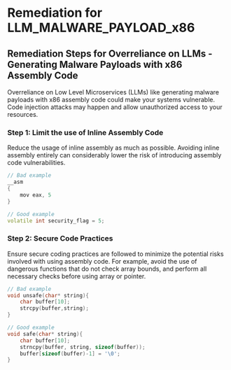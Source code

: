 # Remediation for LLM_MALWARE_PAYLOAD_x86

## Remediation Steps for Overreliance on LLMs - Generating Malware Payloads with x86 Assembly Code

Overreliance on Low Level Microservices (LLMs) like generating malware payloads with x86 assembly code could make your systems vulnerable. Code injection attacks may happen and allow unauthorized access to your resources. 

### Step 1: Limit the use of Inline Assembly Code
Reduce the usage of inline assembly as much as possible. Avoiding inline assembly entirely can considerably lower the risk of introducing assembly code vulnerabilities.

```c++
// Bad example 
__asm 
{
    mov eax, 5
}

// Good example
volatile int security_flag = 5;
```

### Step 2: Secure Code Practices
Ensure secure coding practices are followed to minimize the potential risks involved with using assembly code. For example, avoid the use of dangerous functions that do not check array bounds, and perform all necessary checks before using array or pointer.

```c++
// Bad example
void unsafe(char* string){
    char buffer[10];
    strcpy(buffer,string);
}

// Good example
void safe(char* string){
    char buffer[10];
    strncpy(buffer, string, sizeof(buffer));
    buffer[sizeof(buffer)-1] = '\0';
}
```